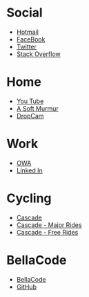 Social
===
* [Hotmail](http://www.hotmail.com)
* [FaceBook](http://www.facebook.com)
* [Twitter](http://www.twitter.com)
* [Stack Overflow](http://stackoverflow.com)

Home
===
* [You Tube](http://www.youtube.com)
* [A Soft Murmur](http://asoftmurmur.com/)
* [DropCam](http://www.dropcam.com)

Work
===
* [OWA](https://outlook.com/owa/microsoft.com)
* [Linked In](http://linkedin.com)

Cycling
===
* [Cascade](http://www.cascade.org)
* [Cascade - Major Rides](https://cascade.org/rides/major-rides)
* [Cascade - Free Rides](https://cascade.org/calendar?f[0]=field_event_type%3A38&f[1]=field_daily_pace%3A243&f[2]=field_daily_pace%3A244)

BellaCode
===
* [BellaCode](https:bellacode.github.io)
* [GitHub](http://www.github.com)
